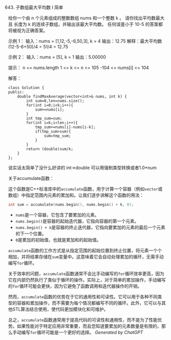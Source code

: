 643. 子数组最大平均数 I
简单

给你一个由 n 个元素组成的整数数组 nums 和一个整数 k 。
请你找出平均数最大且 长度为 k 的连续子数组，并输出该最大平均数。
任何误差小于 10-5 的答案都将被视为正确答案。

示例 1：
输入：nums = [1,12,-5,-6,50,3], k = 4
输出：12.75
解释：最大平均数 (12-5-6+50)/4 = 51/4 = 12.75

示例 2：
输入：nums = [5], k = 1
输出：5.00000
 
提示：
n == nums.length
1 <= k <= n <= 105
-104 <= nums[i] <= 104

解答：
```
class Solution {
public:
    double findMaxAverage(vector<int>& nums, int k) {
        int sum=0,len=nums.size();
        for(int i=0;i<k;i++){
            sum+=nums[i];
        }
        int tmp_sum=sum;
        for(int i=k;i<len;i++){
            tmp_sum+=nums[i]-nums[i-k];
            if(tmp_sum>sum){
                sum=tmp_sum;
            }
        }
        return (double)sum/k;
    }
};
```
说实话太简单了没什么好讲的
int->double 可以用强制类型转换或者1.0*num




关于accumulate函数：

这个函数是C++标准库中的`accumulate`函数，用于计算一个容器（例如`vector`或数组）中指定范围内元素的累加和。让我们逐步讲解这个函数的用法：

```cpp
int sum = accumulate(nums.begin(), nums.begin() + k, 0);
```

- `nums`是一个容器，它包含了要累加的元素。
- `nums.begin()`是容器的起始迭代器，它指向容器的第一个元素。
- `nums.begin() + k`是容器的终止迭代器，它指向要累加的元素的最后一个元素的下一个位置。
- `0`是累加的初始值，也就是累加和的起始值。

`accumulate`函数的工作方式是从指定范围的起始位置到终止位置，将元素一个个相加，并将结果存储在`sum`变量中。这意味着它会自动处理累加的循环，无需手动编写`for`循环。

关于效率的问题，`accumulate`函数通常不会比手动编写的`for`循环效率更高，因为它在内部仍然执行了类似于循环的操作。实际上，对于简单的累加操作，手动编写的`for`循环可能会更快，因为它避免了函数调用和迭代器操作的开销。

然而，`accumulate`函数的优势在于它的通用性和可读性。它可以用于各种不同类型的容器和累加操作，而不需要为每个情况都编写不同的循环。此外，它可以与其他STL算法结合使用，使代码更加模块化和可维护。

总之，`accumulate`函数通常用于提高代码的可读性和通用性，而不是为了性能优势。如果性能对于特定应用非常重要，而且您知道要累加的元素数量是有限的，那么手动编写`for`循环可能是一个更好的选择。
*Generated by ChatGPT*